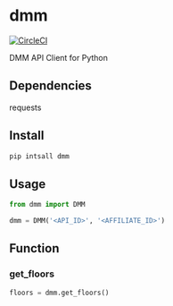 # dmm
[![CircleCI](https://circleci.com/gh/matz1ppei/dmm.svg?style=svg)](https://circleci.com/gh/matz1ppei/dmm)  

DMM API Client for Python

## Dependencies
requests

## Install
```bash
pip intsall dmm
```

## Usage
```python
from dmm import DMM

dmm = DMM('<API_ID>', '<AFFILIATE_ID>')
```

## Function
### get_floors
```python
floors = dmm.get_floors()
```